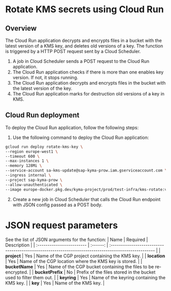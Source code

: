 # Rotate KMS secrets using Cloud Run

## Overview

The Cloud Run application decrypts and encrypts files in a bucket with the latest version of a KMS key, and deletes old versions of a key. The function is triggered by a HTTP POST request sent by a Cloud Scheduler.

1. A job in Cloud Scheduler sends a POST request to the Cloud Run application.
2. The Cloud Run application checks if there is more than one enables key version. If not, it stops running.
3. The Cloud Run application decrypts and encrypts files in the bucket with the latest version of the key.
4. The Cloud Run application marks for destruction old versions of a key in KMS.


## Cloud Run deployment

To deploy the Cloud Run application, follow the following steps:

1. Use the following command to deploy the Cloud Run application:
```bash
gcloud run deploy rotate-kms-key \
--region europe-west1 \
--timeout 600 \
--max-instances 1 \
--memory 128Mi \
--service-account sa-kms-update@sap-kyma-prow.iam.gserviceaccount.com \
--ingress internal \
--project sap-kyma-prow \
--allow-unauthenticated \
--image europe-docker.pkg.dev/kyma-project/prod/test-infra/kms-rotate:v20221024-ab3544fd
```
2. Create a new job in Cloud Scheduler that calls the Cloud Run endpoint with JSON config passed as a POST body.


# JSON request parameters

See the list of JSON arguments for the function:
| Name                      | Required | Description                                                                                          |
| :------------------------ | :------: | :--------------------------------------------------------------------------------------------------- |
| **project** | Yes | Name of the CGP project containing the KMS key. |
| **location** | Yes | Name of the CGP location where the KMS key is stored. |
| **bucketName** | Yes | Name of the CGP bucket containing the files to be re-encrypted. |
| **bucketPrefix** | No | Prefix of the files stored in the bucket used to filter them out. |
| **keyring** | Yes | Name of the keyring containing the KMS key. |
| **key** | Yes | Name of the KMS key. |


